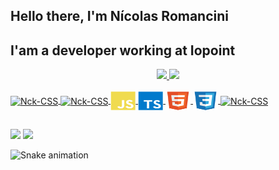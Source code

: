 ## Hello there, I'm Nícolas Romancini
## I'am a developer working at Iopoint
<div align="center">
  <a href="https://github.com/nckrts">
<img height="180em" src="https://github-readme-stats.vercel.app/api?username=nckrts&show_icons=true&theme=dark&include_all_commits=true&count_private=true"/>
 <img height="180em" src="https://github-readme-stats.vercel.app/api/top-langs/?username=nckrts&layout=compact&langs_count=7&theme=dark"/>
</div>
<div style="display: inline_block"><br>
 <img align="center" alt="Nck-CSS" height="30" width="40" src="https://cdn.jsdelivr.net/gh/devicons/devicon/icons/angularjs/angularjs-plain.svg">
  <img align="center" alt="Nck-CSS" height="30" width="40" src="https://cdn.jsdelivr.net/gh/devicons/devicon/icons/laravel/laravel-plain.svg">
  <img align="center" alt="Nck-Js" height="30" width="40" src="https://raw.githubusercontent.com/devicons/devicon/master/icons/javascript/javascript-plain.svg">
  <img align="center" alt="Nck-Ts" height="30" width="40" src="https://raw.githubusercontent.com/devicons/devicon/master/icons/typescript/typescript-plain.svg">
  <img align="center" alt="Nck-HTML" height="30" width="40" src="https://raw.githubusercontent.com/devicons/devicon/master/icons/html5/html5-original.svg">
  <img align="center" alt="Nck-CSS" height="30" width="40" src="https://raw.githubusercontent.com/devicons/devicon/master/icons/css3/css3-original.svg">
  <img align="center" alt="Nck-CSS" height="30" width="40" src="https://cdn.jsdelivr.net/gh/devicons/devicon/icons/chrome/chrome-original.svg">
</div>

##
 
<div>
  <a href="https://instagram.com/n3k0_las" target="_blank"><img src="https://img.shields.io/badge/-Instagram-%23E4405F?style=for-the-badge&logo=instagram&logoColor=white" target="_blank"></a>
  <a href="https://www.linkedin.com/in/nícolas-romancini-197131149" target="_blank"><img src="https://img.shields.io/badge/-LinkedIn-%230077B5?style=for-the-badge&logo=linkedin&logoColor=white" target="_blank"></a> 
  
  ![Snake animation](https://github.com/nckrts/nckrts/blob/output/github-contribution-grid-snake.svg)

</div>
